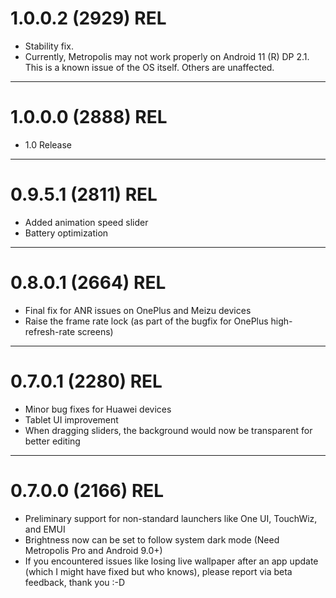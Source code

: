 # 1.0.0.2 (2929) REL

- Stability fix.
- Currently, Metropolis may not work properly on Android 11 (R) DP 2.1. This is a known issue of the OS itself. Others are unaffected.

---

# 1.0.0.0 (2888) REL

- 1.0 Release

---

# 0.9.5.1 (2811) REL

- Added animation speed slider
- Battery optimization

---

# 0.8.0.1 (2664) REL

- Final fix for ANR issues on OnePlus and Meizu devices
- Raise the frame rate lock (as part of the bugfix for OnePlus high-refresh-rate screens)

---

# 0.7.0.1 (2280) REL

- Minor bug fixes for Huawei devices
- Tablet UI improvement
- When dragging sliders, the background would now be transparent for better editing

---

# 0.7.0.0 (2166) REL

- Preliminary support for non-standard launchers like One UI, TouchWiz, and EMUI
- Brightness now can be set to follow system dark mode (Need Metropolis Pro and Android 9.0+)
- If you encountered issues like losing live wallpaper after an app update (which I might have fixed but who knows), please report via beta feedback, thank you :-D
